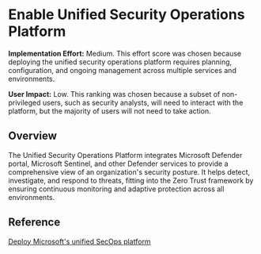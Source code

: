 # Enable Unified Security Operations Platform

**Implementation Effort:** Medium. This effort score was chosen because deploying the unified security operations platform requires planning, configuration, and ongoing management across multiple services and environments.

**User Impact:** Low. This ranking was chosen because a subset of non-privileged users, such as security analysts, will need to interact with the platform, but the majority of users will not need to take action.

## Overview
The Unified Security Operations Platform integrates Microsoft Defender portal, Microsoft Sentinel, and other Defender services to provide a comprehensive view of an organization's security posture. It helps detect, investigate, and respond to threats, fitting into the Zero Trust framework by ensuring continuous monitoring and adaptive protection across all environments.

## Reference
[Deploy Microsoft's unified SecOps platform](https://learn.microsoft.com/en-us/unified-secops-platform/overview-deploy)
